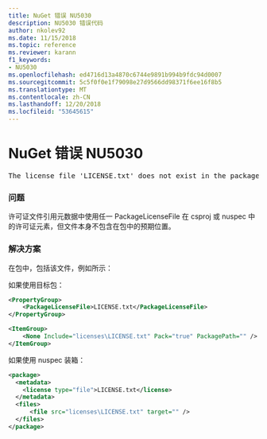 ```yaml
---
title: NuGet 错误 NU5030
description: NU5030 错误代码
author: nkolev92
ms.date: 11/15/2018
ms.topic: reference
ms.reviewer: karann
f1_keywords:
- NU5030
ms.openlocfilehash: ed4716d13a4870c6744e9891b994b9fdc94d0007
ms.sourcegitcommit: 5c5f0f0e1f79098e27d9566dd98371f6ee16f8b5
ms.translationtype: MT
ms.contentlocale: zh-CN
ms.lasthandoff: 12/20/2018
ms.locfileid: "53645615"
---
```

# <a name="nuget-error-nu5030"></a>NuGet 错误 NU5030
<pre>The license file 'LICENSE.txt' does not exist in the package.</pre>

### <a name="issue"></a>问题

许可证文件引用元数据中使用任一 PackageLicenseFile 在 csproj 或 nuspec 中的许可证元素，但文件本身不包含在包中的预期位置。


### <a name="solution"></a>解决方案

在包中，包括该文件，例如所示：

如果使用目标包：
```xml
<PropertyGroup>
    <PackageLicenseFile>LICENSE.txt</PackageLicenseFile>
</PropertyGroup>

<ItemGroup>
    <None Include="licenses\LICENSE.txt" Pack="true" PackagePath="" />
</ItemGroup>
```

如果使用 nuspec 装箱：
```xml
<package>
  <metadata>
    <license type="file">LICENSE.txt</license>
  </metadata>
  <files>
      <file src="licenses\LICENSE.txt" target="" />
  </files>
</package>
```
